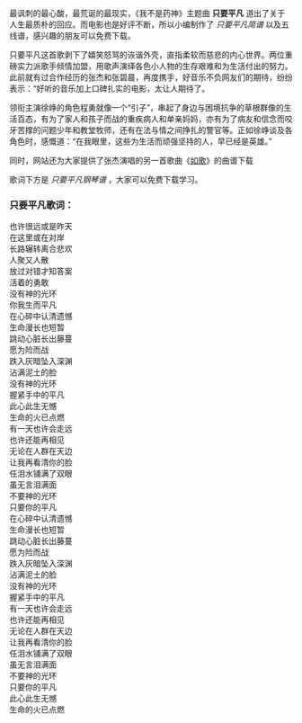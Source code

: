 

最讽刺的最心酸，最荒诞的最现实，《我不是药神》主题曲 **只要平凡** 道出了关于人生最质朴的回应。而电影也是好评不断，所以小编制作了 _只要平凡简谱_
以及五线谱，感兴趣的朋友可以免费下载。

只要平凡这首歌剥下了嬉笑怒骂的诙谐外壳，直指柔软而慈悲的内心世界。两位重磅实力派歌手倾情加盟，用歌声演绎各色小人物的生存艰难和为生活付出的努力。此前就有过合作经历的张杰和张碧晨，再度携手，好音乐不负网友们的期待，纷纷表示：“好听的音乐加上口碑扎实的电影，太让人期待了。

领衔主演徐峥的角色程勇就像一个“引子”，串起了身边与困境抗争的草根群像的生活百态，有为了家人和孩子而战的重疾病人和单亲妈妈，亦有为了病友和信念而咬牙苦撑的问题少年和教堂牧师，还有在法与情之间挣扎的警官等。正如徐峥谈及各角色时，感慨道：“在我眼里，这些为生活而顽强坚持的人，早已经是英雄。”

同时，网站还为大家提供了张杰演唱的另一首歌曲《[如歌](Music-9003-如歌-烈火如歌主题曲.html "如歌")》的曲谱下载

歌词下方是 _只要平凡钢琴谱_ ，大家可以免费下载学习。

### 只要平凡歌词：

也许很远或是昨天  
在这里或在对岸  
长路辗转离合悲欢  
人聚又人散  
放过对错才知答案  
活着的勇敢  
没有神的光环  
你我生而平凡  
在心碎中认清遗憾  
生命漫长也短暂  
跳动心脏长出藤蔓  
愿为险而战  
跌入灰暗坠入深渊  
沾满泥土的脸  
没有神的光环  
握紧手中的平凡  
此心此生无憾  
生命的火已点燃  
有一天也许会走远  
也许还能再相见  
无论在人群在天边  
让我再看清你的脸  
任泪水铺满了双眼  
虽无言泪满面  
不要神的光环  
只要你的平凡  
在心碎中认清遗憾  
生命漫长也短暂  
跳动心脏长出藤蔓  
愿为险而战  
跌入灰暗坠入深渊  
沾满泥土的脸  
没有神的光环  
握紧手中的平凡  
有一天也许会走远  
也许还能再相见  
无论在人群在天边  
让我再看清你的脸  
任泪水铺满了双眼  
虽无言泪满面  
不要神的光环  
只要你的平凡  
此心此生无憾  
生命的火已点燃

